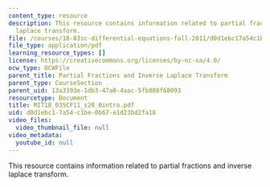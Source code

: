 ```yaml
---
content_type: resource
description: This resource contains information related to partial fractions and inverse
  laplace transform.
file: /courses/18-03sc-differential-equations-fall-2011/d0d1ebc17a54c1be0b67e1d23bd2fa18_MIT18_03SCF11_s28_0intro.pdf
file_type: application/pdf
learning_resource_types: []
license: https://creativecommons.org/licenses/by-nc-sa/4.0/
ocw_type: OCWFile
parent_title: Partial Fractions and Inverse Laplace Transform
parent_type: CourseSection
parent_uid: 13a3393e-1db3-47a0-4aac-5fb088f68093
resourcetype: Document
title: MIT18_03SCF11_s28_0intro.pdf
uid: d0d1ebc1-7a54-c1be-0b67-e1d23bd2fa18
video_files:
  video_thumbnail_file: null
video_metadata:
  youtube_id: null
---
```

This resource contains information related to partial fractions and inverse laplace transform.